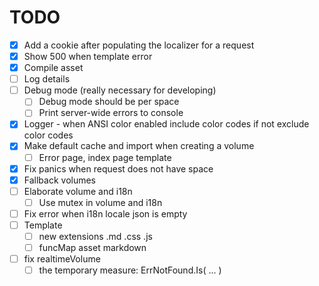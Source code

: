 # TODO

- [x] Add a cookie after populating the localizer for a request
- [x] Show 500 when template error
- [x] Compile asset
- [ ] Log details
- [ ] Debug mode (really necessary for developing)
    - [ ] Debug mode should be per space
    - [ ] Print server-wide errors to console
- [x] Logger - when ANSI color enabled include color codes if not exclude color codes
- [x] Make default cache and import when creating a volume
    - [ ] Error page, index page template
- [x] Fix panics when request does not have space
- [x] Fallback volumes
- [ ] Elaborate volume and i18n
    - [ ] Use mutex in volume and i18n
- [ ] Fix error when i18n locale json is empty
- [ ] Template
    - [ ] new extensions .md .css .js
    - [ ] funcMap asset markdown
- [ ] fix realtimeVolume
    - [ ] the temporary measure: ErrNotFound.Is( ... )
